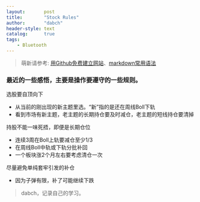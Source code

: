 ```yaml
---
layout:       post
title:        "Stock Rules"
author:       "dabch"
header-style: text
catalog:      true
tags:
    - Bluetooth
---
```


> 萌新请参考: [用Github免费建立网站](https://www.bilibili.com/video/BV12H4y1N7Q4/)、[markdown常用语法](https://blog.csdn.net/Charmve/article/details/103717763)

### 最近的一些感悟，主要是操作要遵守的一些规则。

选股要自顶向下
- 从当前的刚出现的新主题里选。“新”指的是还在周线Boll下轨
- 看到市场有新主题，老主题的长期持仓要及时减仓，老主题的短线持仓要清掉
  
持股不能一味死捂，即便是长期仓位
- 连续3周在Boll上轨要减仓至少1/3
- 在周线Boll中轨或下轨分批补回
- 一个板块涨2个月左右要考虑清仓一次

尽量避免单纯套牢引发的补仓
- 因为子弹有限，补了可能继续下跌
  
>dabch，记录自己的学习。
